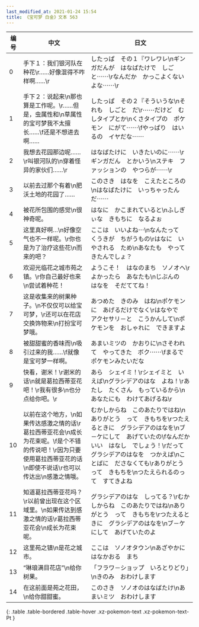 ```yaml
---
last_modified_at: 2021-01-24 15:54
title: 《宝可梦 白金》文本 563
---
```

| 编号 | 中文 | 日文 |
| ---- | ---- | ---- |
| 0 | 手下１：我们银河队在种花\r……好像混得不咋样啊……\r | したっぱ　その１『ワレワレ\nギンガだんが　はなばたけで　しごと⋯⋯\rなんだか　かっこよくないよな⋯⋯\r |
| 1 | 手下２：说起来\n那也算是工作呢。\r……但是，虫属性和\n草属性的宝可梦我不太擅长……\f还是不想进去啊…… | したっぱ　その２『そういうな\nそれも　しごと　だ\r⋯⋯だけど　むしタイプとか\nくさタイプの　ポケモン　にがて⋯⋯\fやっぱり　はいるの　イヤだな⋯⋯ |
| 2 | 我想去花园那边呢……\r叫银河队的\n穿着怪异的家伙们……\r | はなばたけに　いきたいのに⋯⋯\rギンガだん　とかいう\nステキ　ファッションの　やつらが⋯⋯\r |
| 3 | 以前去过那个有着\n肥沃土地的花园了…… | このさき　はなを　こえたところの\nはなばたけに　いっちゃったんだ⋯⋯ |
| 4 | 被花所包围的感觉\n很神奇呢。 | はなに　かこまれていると\nふしぎぃな　きもちに　なるよぉ |
| 5 | 这里真好啊…\n好像空气也不一样呢。\r你也是为了治疗这些花\n而来的吧？ | ここは　いいよね⋯\nなんたって　くうきが　ちがうもの\rはなに　いやされる　ため\nあなたも　やってきたんでしょ？ |
| 6 | 欢迎光临花之城市苑之镇。\r你自己最好也来\n尝试着种花！ | ようこそ！　はなのまち　ソノオへ\rよかったら　あなたも\nじぶんの　はなを　そだててね！ |
| 7 | 这是收集来的树果种子。\n不仅仅可以给宝可梦，\r还可以在花店交换饰物来\n打扮宝可梦哦。 | あつめた　きのみ　はね\nポケモンに　あげるだけでなく\rはなやで　アクセサリ－と　こうかんして\nポケモンを　おしゃれに　できますよ |
| 8 | 被甜甜蜜的香味而\n吸引过来的我……\f就像是宝可梦一样啊。 | あまいミツの　かおりに\nさそわれて　やってきた　ボク⋯⋯\fまるで　ポケモンみたいだな |
| 9 | 快看，谢米！\r谢米的话\n就是葛拉西蒂亚花吧！\r我有很多\n也分点给你吧。\r | あら　シェイミ！\rシェイミと　いえば\nグラシデアのはな　よね！\rあたし　たくさん　もっているから\nあなたにも　わけてあげるね\r |
| 10 | 以前在这个地方，\n如果传达感激之情的话\r葛拉西蒂亚花会\n成长为花束呢。\f是个不错的传说吧！\r因为只要使用葛拉西蒂亚花的话\n即使不说话\r也可以传达出\n感激之情哦。 | むかしからね　このあたりではね\nありがとう　って　きもちを\rつたえるときに　グラシデアのはなを\nブ－ケにして　あげていたの\fなんだか　いい　はなし　でしょう！\rだって　グラシデアのはなを　つかえば\nことばに　ださなくても\rありがとう　って　きもちを\nつたえられるのって　すてきよね |
| 11 | 知道葛拉西蒂亚花吗？\r以前曾出现在这个区域里。\n如果传达到感激之情的话\r葛拉西蒂亚花会\n成长为花束呢。 | グラシデアのはな　しってる？\rむかしからね　このあたりではね\nありがとう　って　きもちを\rつたえるときに　グラシデアのはなを\nブ－ケにして　あげていたのよ |
| 12 | 这里苑之镇\n是花之城市。 | ここは　ソノオタウン\nあざやかに　はなかおる　まち |
| 13 | “琳琅满目花店”\n给你树果。 | 「フラワ－ショップ　いろとりどり」\nきのみ　おわけします |
| 14 | 在这前面是苑之花田，\n给你甜甜蜜。 | このさき　ソノオのはなばたけ\nあまいミツ　おわけします |
{: .table .table-bordered .table-hover .xz-pokemon-text .xz-pokemon-text-Pt }